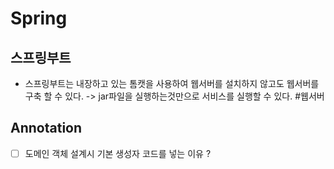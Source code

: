 # Spring
## 스프링부트
- 스프링부트는 내장하고 있는 톰캣을 사용하여 웹서버를 설치하지 않고도 웹서버를 구축 할 수 있다.  -> jar파일을 실행하는것만으로 서비스를 실행할 수 있다.
#웹서버

## Annotation

- [ ] 도메인 객체 설계시 기본 생성자 코드를 넣는 이유 ? 
